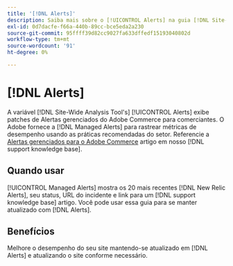 ```yaml
---
title: '[!DNL Alerts]'
description: Saiba mais sobre o [!UICONTROL Alerts] na guia [!DNL Site-Wide Analysis Tool], quando usá-lo e seus benefícios.
exl-id: 0d7dacfe-f66a-440b-89cc-bce5eda2a230
source-git-commit: 95ffff39d82cc9027fa633dffedf15193040802d
workflow-type: tm+mt
source-wordcount: '91'
ht-degree: 0%

---
```


# [!DNL Alerts]

A variável [!DNL Site-Wide Analysis Tool's] [!UICONTROL Alerts] exibe patches de Alertas gerenciados do Adobe Commerce para comerciantes. O Adobe fornece a [!DNL Managed Alerts] para rastrear métricas de desempenho usando as práticas recomendadas do setor. Referencie a [Alertas gerenciados para o Adobe Commerce](https://support.magento.com/hc/en-us/articles/360045806832-Managed-alerts-for-Adobe-Commerce) artigo em nosso [!DNL support knowledge base].

## Quando usar

[!UICONTROL Managed Alerts] mostra os 20 mais recentes [!DNL New Relic Alerts], seu status, URL do incidente e link para um [!DNL support knowledge base] artigo. Você pode usar essa guia para se manter atualizado com [!DNL Alerts].

## Benefícios

Melhore o desempenho do seu site mantendo-se atualizado em [!DNL Alerts] e atualizando o site conforme necessário.
